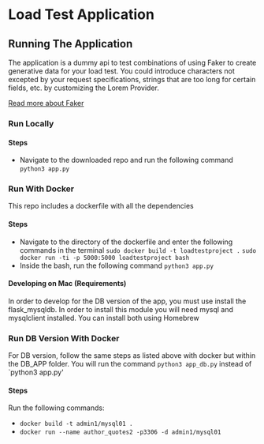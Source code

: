 # Load Test Application

## Running The Application
The application is a dummy api to test combinations of using Faker to create generative data for your load test. You could introduce characters not excepted by your request specifications, strings that are too long for certain fields, etc. by customizing the Lorem Provider.

[Read more about Faker](https://pypi.org/project/Faker/)

### Run Locally

#### Steps
- Navigate to the downloaded repo and run the following command
`python3 app.py`

### Run With Docker
This repo includes a dockerfile with all the dependencies

#### Steps
- Navigate to the directory of the dockerfile and enter the following commands in the terminal
`sudo docker build -t loadtestproject .`
`sudo docker run -ti -p 5000:5000 loadtestproject bash`
- Inside the bash, run the following command
`python3 app.py`

#### Developing on Mac (Requirements)
In order to develop for the DB version of the app, you must use install the flask_mysqldb. In order to install this module you will need mysql and mysqlclient installed. You can install both using Homebrew

### Run DB Version With Docker
For DB version, follow the same steps as listed above with docker but within the DB_APP folder. You will run the command `python3 app_db.py` instead of `python3 app.py'

#### Steps
Run the following commands:
- `docker build -t admin1/mysql01 .`
- `docker run --name author_quotes2 -p3306 -d admin1/mysql01`